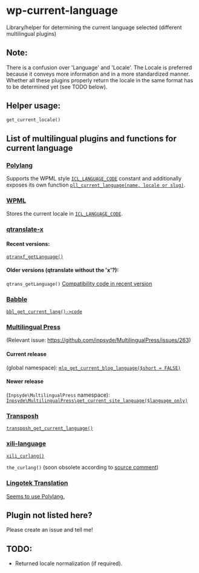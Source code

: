 # wp-current-language
Library/helper for determining the current language selected (different multilingual plugins)

## Note:
There is a confusion over 'Language' and 'Locale'. 
The Locale is preferred because it conveys more information and in a more standardized manner.
Whether all these plugins properly return the locale in the same format has to be determined yet (see TODO below).

## Helper usage:
```php
get_current_locale()
````

## List of multilingual plugins and functions for current language

### [Polylang](https://wordpress.org/plugins/polylang/)
Supports the WPML style 
[`ICL_LANGUAGE_CODE`](https://polylang.pro/doc/wpml-api/) constant and 
additionally exposes its own function 
[`pll_current_language(name, locale or slug)`](https://polylang.wordpress.com/documentation/documentation-for-developers/functions-reference/).


### [WPML](https://wpml.org)
Stores the current locale in 
[`ICL_LANGUAGE_CODE`](https://wpml.org/documentation/support/wpml-coding-api/).


### [qtranslate-x](https://wordpress.org/plugins/qtranslate-x/)

#### Recent versions:
[`qtranxf_getLanguage()`](https://github.com/qTranslate-Team/qtranslate-x/blob/e0e0c378308a5c1c7746357f04c41326feb05d64/qtranslate_utils.php#L465)

#### Older versions (qtranslate without the 'x'?):
`qtrans_getLanguage()` 
[Compatibility code in recent version](https://github.com/qTranslate-Team/qtranslate-x/blob/e0e0c378308a5c1c7746357f04c41326feb05d64/qtranslate_compatibility.php#L30)


### [Babble](https://github.com/Automattic/babble)
[`bbl_get_current_lang()->code`](https://github.com/Automattic/babble/blob/7f89ef408984f5399a9be8bf4394dfb4e46125b2/api.php#L519)


### [Multilingual Press](https://wordpress.org/plugins/multilingual-press/)
(Relevant issue: https://github.com/inpsyde/MultilingualPress/issues/263)

#### Current release
(global namespace):
[`mlp_get_current_blog_language($short = FALSE)`](https://github.com/inpsyde/MultilingualPress/blob/60b1b30f6ba910d04f6f6cbc8a1a9717c02529f3/src/inc/functions.php#L38)

#### Newer release
(`Inpsyde\MultilingualPress` namespace):
[`Inpsyde\MultilingualPress\get_current_site_language($language_only)`](https://github.com/inpsyde/MultilingualPress/blob/0bd4961e6fb16a76bb292c7bed52ccb5a0d42231/inc/functions.php#L323)


### [Transposh](https://wordpress.org/plugins/transposh-translation-filter-for-wordpress/)
[`transposh_get_current_language()`](https://plugins.trac.wordpress.org/browser/transposh-translation-filter-for-wordpress/tags/0.9.5/transposh.php#L1632)


### [xili-language](https://wordpress.org/plugins/xili-language/)
[`xili_curlang()`](https://plugins.trac.wordpress.org/browser/xili-language/tags/2.21.2/xili-language.php#L5214)

`the_curlang()` (soon obsolete according to [source comment](https://plugins.trac.wordpress.org/browser/xili-language/tags/2.21.2/xili-language.php#L5211))



### [Lingotek Translation](https://wordpress.org/plugins/lingotek-translation/)
[Seems to use Polylang.](https://plugins.trac.wordpress.org/browser/lingotek-translation/tags/1.2.8/admin/admin.php#L627)


## Plugin not listed here?
Please create an issue and tell me!

## TODO:
- Returned locale normalization (if required).
